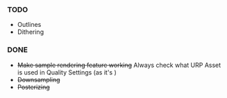 ### TODO

* Outlines
* Dithering

### DONE
* ~~Make sample rendering feature working~~ Always check what URP Asset is used in Quality Settings (as it's )
* ~~Downsampling~~
* ~~Posterizing~~